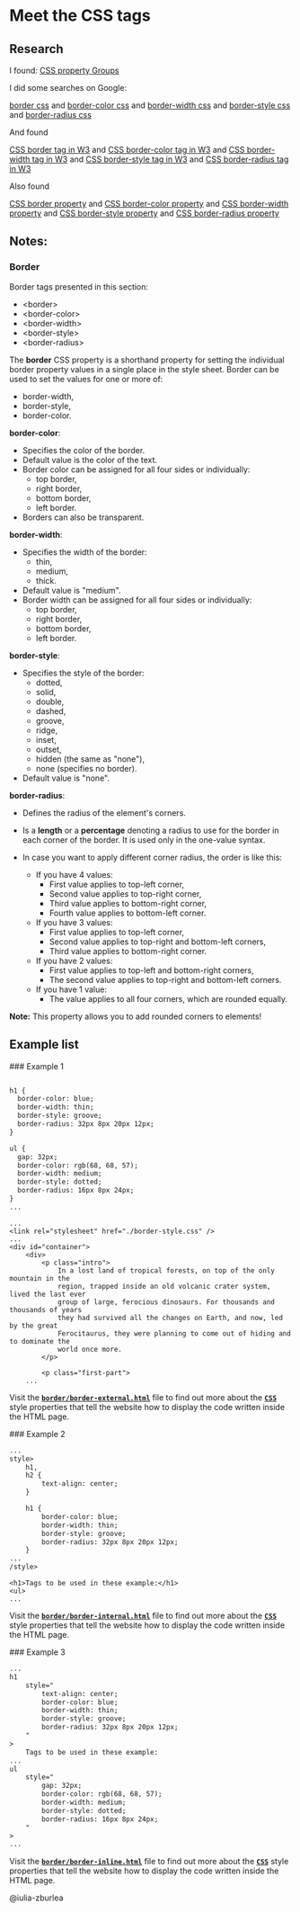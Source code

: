 # Meet the CSS tags

<!-- BORDER README -->

## Research

I found:
[CSS property Groups](https://www.script-tutorials.com/css-reference/#marquee)

I did some searches on Google:

[border css](https://www.google.com/search?q=border+css)
and
[border-color css](https://www.google.com/search?q=border-color+css)
and
[border-width css](https://www.google.com/search?q=border-width+css)
and
[border-style css](https://www.google.com/search?q=border-style+css)
and
[border-radius css](https://www.google.com/search?q=border+radius+css)

And found

[CSS border tag in W3](https://www.w3schools.com/cssref/pr_border.asp)
and
[CSS border-color tag in W3](https://www.w3schools.com/cssref/pr_border-color.asp)
and
[CSS border-width tag in W3](https://www.w3schools.com/cssref/pr_border-width.asp)
and
[CSS border-style tag in W3](https://www.w3schools.com/cssref/pr_border-style.asp)
and
[CSS border-radius tag in W3](https://www.w3schools.com/cssref/css3_pr_border-radius.asp)

Also found

[CSS border property](https://www.script-tutorials.com/css-ref/border/)
and
[CSS border-color property](https://www.script-tutorials.com/css-ref/border-color/)
and
[CSS border-width property](https://www.script-tutorials.com/css-ref/border-width/)
and
[CSS border-style property](https://www.script-tutorials.com/css-ref/border-style/)
and
[CSS border-radius property](https://www.script-tutorials.com/css-ref/border-radius/)

## Notes:

### Border

Border tags presented in this section:

- &lt;border&gt;
- &lt;border-color&gt;
- &lt;border-width&gt;
- &lt;border-style&gt;
- &lt;border-radius&gt;

The **border** CSS property is a shorthand property for setting the individual border property values in a single place in the style sheet.
Border can be used to set the values for one or more of:

- border-width,
- border-style,
- border-color.

**border-color**:

- Specifies the color of the border.
- Default value is the color of the text.
- Border color can be assigned for all four sides or individually:
  - top border,
  - right border,
  - bottom border,
  - left border.
- Borders can also be transparent.

**border-width**:

- Specifies the width of the border:
  - thin,
  - medium,
  - thick.
- Default value is "medium".
- Border width can be assigned for all four sides or individually:
  - top border,
  - right border,
  - bottom border,
  - left border.

**border-style**:

- Specifies the style of the border:
  - dotted,
  - solid,
  - double,
  - dashed,
  - groove,
  - ridge,
  - inset,
  - outset,
  - hidden (the same as "none"),
  - none (specifies no border).
- Default value is "none".

**border-radius**:

- Defines the radius of the element's corners.
- Is a **length** or a **percentage** denoting a radius to use for the border in each corner of the border. It is used only in the one-value syntax.

- In case you want to apply different corner radius, the order is like this:
  - If you have 4 values:
    - First value applies to top-left corner,
    - Second value applies to top-right corner,
    - Third value applies to bottom-right corner,
    - Fourth value applies to bottom-left corner.
  - If you have 3 values:
    - First value applies to top-left corner,
    - Second value applies to top-right and bottom-left corners,
    - Third value applies to bottom-right corner.
  - If you have 2 values:
    - First value applies to top-left and bottom-right corners,
    - The second value applies to top-right and bottom-left corners.
  - If you have 1 value:
    - The value applies to all four corners, which are rounded equally.

<b>Note:</b> This property allows you to add rounded corners to elements!

## Example list

### Example 1

```HTML & CSS:

h1 {
  border-color: blue;
  border-width: thin;
  border-style: groove;
  border-radius: 32px 8px 20px 12px;
}

ul {
  gap: 32px;
  border-color: rgb(68, 68, 57);
  border-width: medium;
  border-style: dotted;
  border-radius: 16px 8px 24px;
}
...
```

```
...
<link rel="stylesheet" href="./border-style.css" />
...
<div id="container">
	<div>
		<p class="intro">
			In a lost land of tropical forests, on top of the only mountain in the
			region, trapped inside an old volcanic crater system, lived the last ever
			group of large, ferocious dinosaurs. For thousands and thousands of years
			they had survived all the changes on Earth, and now, led by the great
			Ferocitaurus, they were planning to come out of hiding and to dominate the
			world once more.
		</p>

		<p class="first-part">
    ...
```

Visit the <ins>**`border/border-external.html`**</ins> file to find out more about the <ins>**`CSS`**</ins> style properties that tell the website how to display the code written inside the HTML page.

### Example 2

```HTML & CSS:
...
style>
	h1,
	h2 {
		text-align: center;
	}

	h1 {
		border-color: blue;
		border-width: thin;
		border-style: groove;
		border-radius: 32px 8px 20px 12px;
	}
...
/style>
```

```
<h1>Tags to be used in these example:</h1>
<ul>
...
```

Visit the <ins>**`border/border-internal.html`**</ins> file to find out more about the <ins>**`CSS`**</ins> style properties that tell the website how to display the code written inside the HTML page.

### Example 3

```HTML & CSS:
...
h1
	style="
		text-align: center;
		border-color: blue;
		border-width: thin;
		border-style: groove;
		border-radius: 32px 8px 20px 12px;
	"
>
	Tags to be used in these example:
...
ul
	style="
		gap: 32px;
		border-color: rgb(68, 68, 57);
		border-width: medium;
		border-style: dotted;
		border-radius: 16px 8px 24px;
	"
>
...
```

Visit the <ins>**`border/border-inline.html`**</ins> file to find out more about the <ins>**`CSS`**</ins> style properties that tell the website how to display the code written inside the HTML page.

@iulia-zburlea
